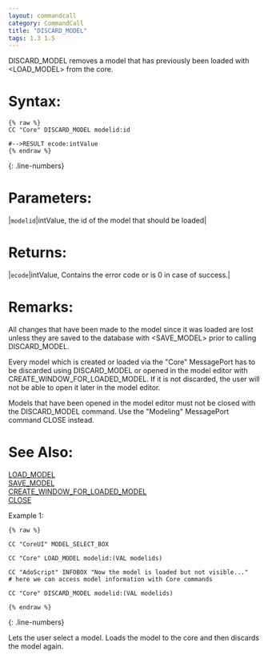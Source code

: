```yaml
---
layout: commandcall
category: CommandCall
title: "DISCARD_MODEL"
tags: 1.3 1.5
---
```


DISCARD_MODEL removes a model that has previously been loaded with &lt;LOAD_MODEL&gt; from the core.

# Syntax:  

```adoscript
{% raw %}
CC "Core" DISCARD_MODEL modelid:id

#-->RESULT ecode:intValue
{% endraw %}
```
{: .line-numbers}

# Parameters:  

|`modelid`|intValue, the id of the model that should be loaded|

# Returns:  

|`ecode`|intValue, Contains the error code or is 0 in case of success.|

# Remarks:

All changes that have been made to the model since it was loaded are lost unless they are saved to the database with &lt;SAVE_MODEL&gt; prior to calling DISCARD_MODEL.

Every model which is created or loaded via the "Core" MessagePort has to be discarded using DISCARD_MODEL or opened in the model editor with CREATE_WINDOW_FOR_LOADED_MODEL. If it is not discarded, the user will not be able to open it later in the model editor.

Models that have been opened in the model editor must not be closed with the DISCARD_MODEL command. Use the "Modeling" MessagePort command CLOSE instead.

# See Also:  

[LOAD_MODEL](load_model.html "LOAD_MODEL")  
[SAVE_MODEL](save_model.html "SAVE_MODEL")  
[CREATE_WINDOW_FOR_LOADED_MODEL](create_window_for_loaded_model.html "CREATE_WINDOW_FOR_LOADED_MODEL")  
[CLOSE](close.html "CLOSE")  


Example 1:

```adoscript
{% raw %}

CC "CoreUI" MODEL_SELECT_BOX 

CC "Core" LOAD_MODEL modelid:(VAL modelids)

CC "AdoScript" INFOBOX "Now the model is loaded but not visible..."
# here we can access model information with Core commands

CC "Core" DISCARD_MODEL modelid:(VAL modelids)

{% endraw %}
```
{: .line-numbers}

Lets the user select a model. Loads the model to the core and then discards the model again.  
